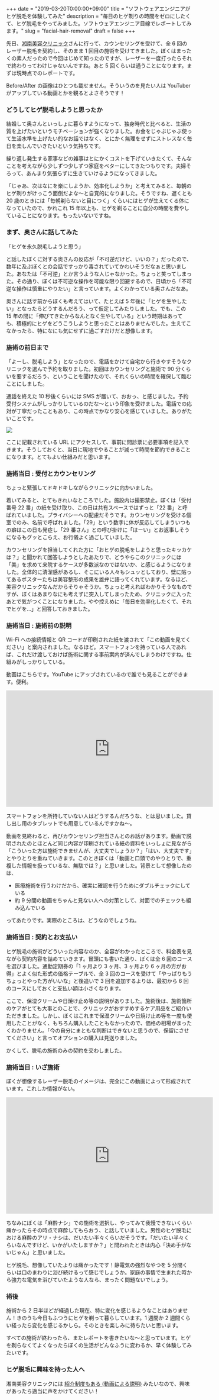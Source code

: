 +++
date = "2019-03-20T0:00:00+09:00"
title = "ソフトウェアエンジニアがヒゲ脱毛を体験してみた"
description = "毎日のヒゲ剃りの時間をゼロにしたくて、ヒゲ脱毛をやってみました。ソフトウェアエンジニア目線でレポートしてみます。"
slug = "facial-hair-removal"
draft = false
+++

先日、<a href="https://www.sbc-skincare.com/" title="美容皮膚科（美容医療・美肌治療）なら湘南美容クリニック">湘南美容クリニック</a>さんに行って、カウンセリングを受けて、全 6 回のレーザー脱毛を契約し、そのまま 1 回目の施術を受けてきました。ぼくはまったくの素人だったので今回はじめて知ったのですが、レーザーを一度打ったらそれで終わりってわけじゃないんですね。あと 5 回くらいは通うことになります。まずは現時点でのレポートです。

Before/After の画像はひとつも載せません。そういうのを見たい人は YouTuber がアップしている動画とかを観るとよさそうです！

### どうしてヒゲ脱毛しようと思ったか

結婚して奥さんといっしょに暮らすようになって、独身時代と比べると、生活の質を上げたいというモチベーションが強くなりました。お金をじゃぶじゃぶ使って生活水準を上げたい的なお話ではなく、とにかく無理をせずにストレスなく毎日を楽しんでいきたいという気持ちです。

繰り返し発生する家事などの雑事はとにかくコストを下げていきたくて、そんなことを考えながら少しずつ少しずつ家庭をベターにしてきたつもりです。夫婦そろって、あんまり気張らずに生きていけるようになってきました。

「じゃあ、次はなにを楽にしようか、効率化しようか」と考えてみると、毎朝のヒゲ剃りがけっこう面倒だよな〜と自覚的になりました。そうですね、遅くとも 20 歳のときには「毎朝剃らないと目につく」くらいにはヒゲが生えてくる体になっていたので、かれこれ 15 年以上も、ヒゲを剃ることに自分の時間を費やしていることになります。もったいないですね。

### まず、奥さんに話してみた

「ヒゲを永久脱毛しようと思う」

と話したぼくに対する奥さんの反応が「不可逆だけど、いいの？」だったので、数年に及ぶぼくとの会話ですっかり毒されていてかわいそうだなぁと思いました。あなたは「不可逆」とか言うような人じゃなかった。ちょっと笑ってしまった。その通り、ぼくは不可逆な操作を可能な限り回避するので、日頃から「不可逆な操作は慎重にやりたい」と言っています。よくわかっている奥さんだなあ。

奥さんに話す前からぼくも考えてはいて、たとえば 5 年後に「ヒゲを生やしたい」となったらどうするんだろう、って仮定してみたりしました。でも、この 15 年の間に「伸びてきたからなんとなく生やしている」という時期はあっても、積極的にヒゲをどうこうしようと思ったことはありませんでした。生えてこなかったら、特になにも気にせずに過ごすだけだと想像します。

### 施術の前日まで

「よーし、脱毛しよう」となったので、電話をかけて自宅から行きやすそうなクリニックを選んで予約を取りました。初回はカウンセリングと施術で 90 分くらいを要するだろう、ということを聞けたので、それくらいの時間を確保して臨むことにしました。

通話を終えた 10 秒後くらいには SMS が届いて、おおっ、と感じました。予約受付システムがしっかりしているのだな〜という印象を受けました。電話での応対が丁寧だったこともあり、この時点でかなり安心を感じていました。ありがたいことです。

<img src="/post/2019/03/20/sms.png">

ここに記載されている URL にアクセスして、事前に問診票に必要事項を記入できます。そうしておくと、当日に現地でやることが減って時間を節約できることになります。とてもよい仕組みだと思います。

### 施術当日 : 受付とカウンセリング

ちょっと緊張してドキドキしながらクリニックに向かいました。

着いてみると、とてもきれいなところでした。施設内は撮影禁止。ぼくは「受付番号 22 番」の紙を受け取り、この日は共有スペースではずっと「22 番」と呼ばれていました。プライバシーへの配慮だそうです。カウンセリングを受ける個室でのみ、名前で呼ばれました。「29」という数字に体が反応してしまういつもの癖はこの日も発症し「29 番さん」との呼び掛けに「はーい」とお返事しそうになるもグッとこらえ、お行儀よく過ごしていました。

カウンセリングを担当してくれた方に「おヒゲの脱毛をしようと思ったキッカケは？」と聞かれて回答しようとしたあたりで、どうやらこのクリニックには「美」を求めて来院するケースが多数派なのではないか、と感じるようになりました。全体的に清潔感があるし、そこにいる人々もシュッとしており、壁に貼ってあるポスターたちは美容整形の成果を雄弁に語ってくれています。なるほど、美容クリニックなんだからそりゃそうか。ちょっと考えればわかりそうなものですが、ぼくはあまりなにも考えずに突入してしまったため、クリニックに入ったあとで気がつくことになりました。やや控えめに「毎日を効率化したくて、それでヒゲを…」と回答しておきました。

### 施術当日 : 施術前の説明

Wi-Fi への接続情報と QR コードが印刷された紙を渡されて「この動画を見てください」と案内されました。なるほど。スマートフォンを持っている人であれば、これだけ渡しておけば施術に関する事前案内が済んでしまうわけですね。仕組みがしっかりしている。

動画はこちらです。YouTube にアップされているので誰でも見ることができます。便利。

<iframe width="560" height="315" src="https://www.youtube.com/embed/2jwnNNkdij8" frameborder="0" allow="accelerometer; autoplay; encrypted-media; gyroscope; picture-in-picture" allowfullscreen></iframe>

スマートフォンを所持していない人はどうするんだろうな、とは思いました。貸し出し用のタブレットでも用意しているんですかね〜。

動画を見終わると、再びカウンセリング担当さんとのお話があります。動画で説明されたのとほとんど同じ内容が印刷されている紙の資料をいっしょに見ながら「こういった方は施術できませんが、大丈夫でしょうか？」「はい、大丈夫です」とやりとりを重ねていきます。このときぼくは「動画と口頭でのやりとりで、重複した情報を扱っているな、無駄では？」と思いました。背景として想像したのは、

- 医療施術を行うわけだから、確実に確認を行うためにダブルチェックにしている
- 約 9 分間の動画をちゃんと見ない人への対策として、対面でのチェックも組み込んでいる

ってあたりです。実際のところは、どうなのでしょうね。

### 施術当日 : 契約とお支払い

ヒゲ脱毛の施術がどういった内容なのか、全容がわかったところで、料金表を見ながら契約内容を詰めていきます。冒頭にも書いた通り、ぼくは全 6 回のコースを選びました。通勤定期券の「1 ヶ月より 3 ヶ月、3 ヶ月より 6 ヶ月の方がお得」とよく似た形式の価格テーブルで、全 3 回のコースを受けて「やっぱりもうちょっとやった方がいいな」と後追いで 3 回を追加するよりは、最初から 6 回のコースにしておくと支払い額は小さくなります。

ここで、保湿クリームや日焼け止め等の説明がありました。施術後は、施術箇所のケアがとても大事とのことで、クリニックがおすすめするケア用品をご紹介いただきました。しかし、ぼくはこれまで保湿クリームや日焼け止め等を一度も使用したことがなく、もちろん購入したこともなかったので、価格の相場がまったくわかりません。「今の自分にまともな判断はできないと思うので、保留にさせてください」と言ってオプションの購入は見送りました。

かくして、脱毛の施術のみの契約を交わしました。

### 施術当日 : いざ施術

ぼくが想像するレーザー脱毛のイメージは、完全にこの動画によって形成されています。これしか情報がない。

<iframe width="560" height="315" src="https://www.youtube.com/embed/ewQeocPtWuE" frameborder="0" allow="accelerometer; autoplay; encrypted-media; gyroscope; picture-in-picture" allowfullscreen></iframe>

ちなみにぼくは「麻酔ナシ」での施術を選択し、やってみて我慢できないくらい痛かったらその時点で麻酔してもらおう、と話していました。男性のヒゲ脱毛における麻酔のアリ・ナシは、だいたい半々くらいだそうです。「だいたい半々くらいなんですけど、いかがいたしますか？」と問われたときは内心「決め手がないじゃん」と思いました。

ヒゲ脱毛、想像していたよりは痛かったです！静電気の強烈なやつを 5 分間くらいは口のまわりに浴び続けるって感じでしょうか。家庭の事情で生まれた時から強力な電気を浴びていたような人なら、まったく問題ないでしょう。

### 術後

施術から 2 日半ほどが経過した現在、特に変化を感じるようなことはありません！きのうも今日もふつうにヒゲを剃って暮らしています。1 週間か 2 週間くらい経ったら変化を感じるかしら。そのときを楽しみに待ちたいと思います。

すべての施術が終わったら、またレポートを書きたいな〜と思っています。ヒゲを剃らなくてよくなったらぼくの生活がどんなふうに変わるか、早く体験してみたいです。

### ヒゲ脱毛に興味を持った人へ

湘南美容クリニックには <a href="https://www.youtube.com/watch?v=yQpm868iv60" title="湘南美容クリニック　友達紹介制度のご紹介 - YouTube">紹介制度もある (動画による説明)</a> みたいなので、興味があったら適当に声をかけてください！
